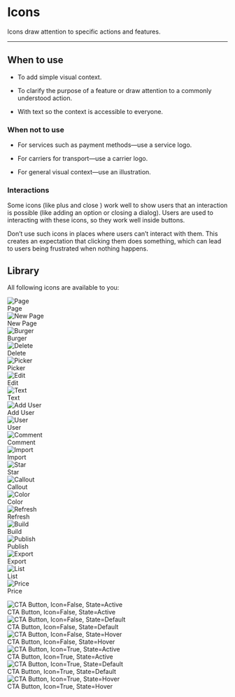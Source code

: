 
# Icons

Icons draw attention to specific actions and features.

---

## When to use

- To add simple visual context.

- To clarify the purpose of a feature or draw attention to a commonly understood action.

- With text so the context is accessible to everyone.

### When not to use

- For services such as payment methods—use a service logo.

- For carriers for transport—use a carrier logo.

- For general visual context—use an illustration.

### Interactions

Some icons (like plus and close ) work well to show users that an interaction is possible (like adding an option or closing a dialog). Users are used to interacting with these icons, so they work well inside buttons.

Don’t use such icons in places where users can’t interact with them. This creates an expectation that clicking them does something, which can lead to users being frustrated when nothing happens.

## Library

All following icons are available to you:

  
![Page](https://studio-assets.supernova.io/design-systems/19054/1dfbf93a-0cdc-437d-b4f2-f6142b87e095.png?Expires=1980201600&Policy=eyJTdGF0ZW1lbnQiOlt7IlJlc291cmNlIjoiaHR0cHM6Ly9zdHVkaW8tYXNzZXRzLnN1cGVybm92YS5pby9kZXNpZ24tc3lzdGVtcy8xOTA1NC8xZGZiZjkzYS0wY2RjLTQzN2QtYjRmMi1mNjE0MmI4N2UwOTUucG5nIiwiQ29uZGl0aW9uIjp7IkRhdGVMZXNzVGhhbiI6eyJBV1M6RXBvY2hUaW1lIjoxOTgwMjAxNjAwfX19XX0_&Signature=FXyWjTmuggzBduacHmiFBCcEVSwXmy6Yhm60ILu~FJrTR~8oajnHsUNyK1KTwjzxOAA4RV0MQmpN7XwJFHYrI6mZ68qx032Zj0eHQvtyunNQmscRkeTUd7fpXPaLNl-5L~b8UJdnfwYTNoP7eejTABcSqzhwFfj7YSzA2sE3OBaafuFrVOb8~TXzbUk-Kn0X79u2DpoBtqjnwqN1vdVkVRtfZnemtAR9sOX8nw6MOuIJ4FRixXZdEkB9bBtrF482aeG8zpzHMZANfs~i15cWkMufjG2N6Jt0vSKxgOEl3QVRBsMFRuW4bIPx9xk5HycY5t98pPui0URdvX93Ph9fEg__&Key-Pair-Id=APKAJGK34LCCAUR7N6LA)  
Page  
![New Page](https://studio-assets.supernova.io/design-systems/19054/b2f73896-4a17-4e49-b883-8764f257d52d.png?Expires=1980201600&Policy=eyJTdGF0ZW1lbnQiOlt7IlJlc291cmNlIjoiaHR0cHM6Ly9zdHVkaW8tYXNzZXRzLnN1cGVybm92YS5pby9kZXNpZ24tc3lzdGVtcy8xOTA1NC9iMmY3Mzg5Ni00YTE3LTRlNDktYjg4My04NzY0ZjI1N2Q1MmQucG5nIiwiQ29uZGl0aW9uIjp7IkRhdGVMZXNzVGhhbiI6eyJBV1M6RXBvY2hUaW1lIjoxOTgwMjAxNjAwfX19XX0_&Signature=SJzyOKQggQGXdd61O-CvlfWCnunEoEEW2F8X6VsKBz8UMZBID612Cnd1LSXVmHYs5D41szXB9tpm5fq7FLi3vYlf6bfrhOlf~qF7KKIN9V9HSQWiWKxN9LJATH9Ok2Abgi6D1CZ253kHhAE-aXpqM6~r84cKmoVId2v-wEauamnzTLMCYu5KpzU8gCWLIoQXHadAuVPhThK222TPFfnpd0nm8rBuTMq2wfZ0zCWBs0staWqPrxXXVAb9iQDcBfsJJX3-g4D5kTmFxVXAjJZrnbe44c6m225yv1-8cbU2Dnrd56WtTsXbRjdZncMnGlQ09bz7h~tffGwrs9kMMalcsw__&Key-Pair-Id=APKAJGK34LCCAUR7N6LA)  
New Page  
![Burger](https://studio-assets.supernova.io/design-systems/19054/dcac9f1e-be98-4cbd-9ddc-48e93ba05854.png?Expires=1980201600&Policy=eyJTdGF0ZW1lbnQiOlt7IlJlc291cmNlIjoiaHR0cHM6Ly9zdHVkaW8tYXNzZXRzLnN1cGVybm92YS5pby9kZXNpZ24tc3lzdGVtcy8xOTA1NC9kY2FjOWYxZS1iZTk4LTRjYmQtOWRkYy00OGU5M2JhMDU4NTQucG5nIiwiQ29uZGl0aW9uIjp7IkRhdGVMZXNzVGhhbiI6eyJBV1M6RXBvY2hUaW1lIjoxOTgwMjAxNjAwfX19XX0_&Signature=bRmGDUMhvnNCUjJEW~GW9Wc4IHCO8q6sPE3NmEbPxCmsCqTp0ZY89O-MnK19WoMbhW8ObwalfPRApCVUbfC4XUDjcZwlz1UFOv-dlssvGu1L24d95zl5rYI8BDz-8G7xhLb9a9hVHyD2rd-y8eNnUmGGCdHd23cGIr4w0lV-fKJVIgjxkr5PrDSXRF-XFciTu7X~pGJkahyAtPAD0phXy9bAjymZlN6TAUwYB9U76VZNCbo8BrOzRWbj1CHZjxEGygK-bD6BeXzGjV51~X0bO4mSN5jiLItTGqBSJEtkI0ZfYEMTdYJGOTDPQgT5oRFersEZBsKIFdVkd1nFWvGVyA__&Key-Pair-Id=APKAJGK34LCCAUR7N6LA)  
Burger  
![Delete](https://studio-assets.supernova.io/design-systems/19054/abab6f9f-4d4f-4595-9759-97e1f18c3bca.png?Expires=1980201600&Policy=eyJTdGF0ZW1lbnQiOlt7IlJlc291cmNlIjoiaHR0cHM6Ly9zdHVkaW8tYXNzZXRzLnN1cGVybm92YS5pby9kZXNpZ24tc3lzdGVtcy8xOTA1NC9hYmFiNmY5Zi00ZDRmLTQ1OTUtOTc1OS05N2UxZjE4YzNiY2EucG5nIiwiQ29uZGl0aW9uIjp7IkRhdGVMZXNzVGhhbiI6eyJBV1M6RXBvY2hUaW1lIjoxOTgwMjAxNjAwfX19XX0_&Signature=nFaBJRZQ8A2xSm7fjyhAHoUb1G6j~rjvHQxVeiMomFhL-7vSD1lO7e4rm1t8F5a7ir-u5Unqh5LKidg9LZcWghUwmt5PwRoXxOAv1NMVlSUsijTY2s6QmAoJFYH4xoWe1WQcKi1h-bSx-13dZKwCenosZc-3QGSWqHbqpKc6HS5zUTUr3jTnjpF5XMLuF1rr95tzmoJEqXtUKUQjatG9TDTf6jOZDmcCclqPWYOoBWtG0fv46NkPRFWxjWZxtOwkzOLNuLeXF1CCocbuKg24F1VdCgCoruu-oR2848Dw50yNSzrASCov2WtDyPaCFxATCwmX9QM0s-WRthhoDHwXpg__&Key-Pair-Id=APKAJGK34LCCAUR7N6LA)  
Delete  
![Picker](https://studio-assets.supernova.io/design-systems/19054/06172639-ba67-42b1-8eb2-aea15da82d70.png?Expires=1980201600&Policy=eyJTdGF0ZW1lbnQiOlt7IlJlc291cmNlIjoiaHR0cHM6Ly9zdHVkaW8tYXNzZXRzLnN1cGVybm92YS5pby9kZXNpZ24tc3lzdGVtcy8xOTA1NC8wNjE3MjYzOS1iYTY3LTQyYjEtOGViMi1hZWExNWRhODJkNzAucG5nIiwiQ29uZGl0aW9uIjp7IkRhdGVMZXNzVGhhbiI6eyJBV1M6RXBvY2hUaW1lIjoxOTgwMjAxNjAwfX19XX0_&Signature=fYechIjbqOEJOCdvRFMW3cnCqHIuQcOXw3e-e8rFpHVUSwUV5wFkyIapqIlB1aS3LOjneB9b7AUu1cWi4xjrUsZQosL68CaI3ft9inPpQF5PWOXs2lzYYQM2O-qKQbG2KDfQY3Z1R3mit5iH3yH79SCR2oZfpMe0LH2~fVxlt34D-EKFyqM-INIORYa3y4IJ5Ua6YV0D9rr8E9KJ63D8IAOUldNm5sYDfq7F5MSE03z3aO6KlsQ41tDrhncjV8gU5hkOm8zU8IxECN8CmNaqrXR~5829LdIjpRsPUKOhM6iIaqlzog7BZsxeIZT9qgHnPTm2lqFIDj8fm0sUkQJ0Uw__&Key-Pair-Id=APKAJGK34LCCAUR7N6LA)  
Picker  
![Edit](https://studio-assets.supernova.io/design-systems/19054/a8ba4563-cdd0-464f-96fa-464ef0c0e7be.png?Expires=1980201600&Policy=eyJTdGF0ZW1lbnQiOlt7IlJlc291cmNlIjoiaHR0cHM6Ly9zdHVkaW8tYXNzZXRzLnN1cGVybm92YS5pby9kZXNpZ24tc3lzdGVtcy8xOTA1NC9hOGJhNDU2My1jZGQwLTQ2NGYtOTZmYS00NjRlZjBjMGU3YmUucG5nIiwiQ29uZGl0aW9uIjp7IkRhdGVMZXNzVGhhbiI6eyJBV1M6RXBvY2hUaW1lIjoxOTgwMjAxNjAwfX19XX0_&Signature=JcGSVF7u0xlmDUZs4e3dyfAFzDMRvvZVaGdFvB2tT3k-2ekmyhyF9pYExQLyv~dactEv1ZL8kZXzeCZGJxtrzw3gAvG08UJ4rbUUAx~EBAFReQawMtTzow28Z-oNGgJOv2C0FyO4wRTe~R5m5AQdyDBsVfVRhMk84VcCrjq7x~rZjHg3majYCU3PDXzuoCeoZmtb~w8VIBZ-vTHfkTykOq57NK-sWuOgU7w65ubr~J3EH~X~3VJtRw~lmD~CNquyHJPqqWY59p5SaLTH1qsa9i-2h066M7WFfc1jUOIPFTQZw0mK1OZhQH7HMpUuJGwuhXRD3Ub6yOgQ07GeelAbBA__&Key-Pair-Id=APKAJGK34LCCAUR7N6LA)  
Edit  
![Text](https://studio-assets.supernova.io/design-systems/19054/b506fc47-1f8a-4c42-a1dd-0c99cbaa46fb.png?Expires=1980201600&Policy=eyJTdGF0ZW1lbnQiOlt7IlJlc291cmNlIjoiaHR0cHM6Ly9zdHVkaW8tYXNzZXRzLnN1cGVybm92YS5pby9kZXNpZ24tc3lzdGVtcy8xOTA1NC9iNTA2ZmM0Ny0xZjhhLTRjNDItYTFkZC0wYzk5Y2JhYTQ2ZmIucG5nIiwiQ29uZGl0aW9uIjp7IkRhdGVMZXNzVGhhbiI6eyJBV1M6RXBvY2hUaW1lIjoxOTgwMjAxNjAwfX19XX0_&Signature=cMb4xzhu~b3ztrAAqpBQW4ShwgvZ1deIRDesViV547y4CXHkQ~8x6jB5Ac20tqZMTqPv44cISv45B3xUi-Ym9t1o0ZSwHekKAjm3DY-WV1EsJG3HPxgHf07K3NyFIiijCkbmzjmbWlWe1rJ52v-tkHiW0BjmI7sYsjMGjVh08jsBXEE5Nu1N91B5zxvddBLzN7-a~nTo0IJf8YIwgklyLRqQD7YjhDAiqkZpZke7kJuBQXS7P25PETih-acMi6JOS6j-Wl6REJOgj2VC9CL9XqOMGO0232QC2sXLmdR7unOWyKKzdCVKQ8tChFRpPEennIEQoDP5P7IgNcvllRUYjw__&Key-Pair-Id=APKAJGK34LCCAUR7N6LA)  
Text  
![Add User](https://studio-assets.supernova.io/design-systems/19054/79b050ec-e04f-45e0-85d3-91acaa6bc9a2.png?Expires=1980201600&Policy=eyJTdGF0ZW1lbnQiOlt7IlJlc291cmNlIjoiaHR0cHM6Ly9zdHVkaW8tYXNzZXRzLnN1cGVybm92YS5pby9kZXNpZ24tc3lzdGVtcy8xOTA1NC83OWIwNTBlYy1lMDRmLTQ1ZTAtODVkMy05MWFjYWE2YmM5YTIucG5nIiwiQ29uZGl0aW9uIjp7IkRhdGVMZXNzVGhhbiI6eyJBV1M6RXBvY2hUaW1lIjoxOTgwMjAxNjAwfX19XX0_&Signature=EBpsPVopTOmORQ2YWOMacweYxy0q~R2XV3ReMqycA70sFKl-v34Ho4STYwtvwvpTdoNsyltDQx~FCdjakrzgDj39o8h3yNGC78EM6rxcaHX8PMNQM7Bfw45o5Vjx2mi7eNXjex8zYuNtMlVm0d~JdFNODMJwM5bd37-uA2wZgGA0YAy9wN8KPEV56Jv3FNBr3L73xo2o65s0wVfF4jhMqIfGaARukS3~CicdJjPpqp5zvU2wmbD9fqJRLgnnsmyZX-sugfTMl3AfOIklLv45iSvgB~kh8ldJ0Iec55y-FXLTxah3-qz6MLd40raQH35B2N9dP~iuMA9~HDVvMvmB7Q__&Key-Pair-Id=APKAJGK34LCCAUR7N6LA)  
Add User  
![User](https://studio-assets.supernova.io/design-systems/19054/c977ebea-d066-478a-88e7-18c367d227a0.png?Expires=1980201600&Policy=eyJTdGF0ZW1lbnQiOlt7IlJlc291cmNlIjoiaHR0cHM6Ly9zdHVkaW8tYXNzZXRzLnN1cGVybm92YS5pby9kZXNpZ24tc3lzdGVtcy8xOTA1NC9jOTc3ZWJlYS1kMDY2LTQ3OGEtODhlNy0xOGMzNjdkMjI3YTAucG5nIiwiQ29uZGl0aW9uIjp7IkRhdGVMZXNzVGhhbiI6eyJBV1M6RXBvY2hUaW1lIjoxOTgwMjAxNjAwfX19XX0_&Signature=NidJMHnut1h~2sRu0JK~ofK-1-aTJNL8vi06iHI-Q5-d6FCKj9nR5czVGFM5bDKNLRlBt0ZLDWOOTCFtt6XeCLgV-X0H7Y8hlSEzJrUDKenmMwOzrkA7ZsTAkZsF6zEQi8~uE7imaULQ0RFidBICHkQqvl6N~BNJz0vZyqkzcJVpUFAQRPLZLWu5KaxaiJ7W4ieKpxEqYz~BqHWkEE10DoVfoW9YrYecEr88u8oCbHFeFQH10IxtiQkvTqJ0RAq4UivqyOCQVkUjx3ItE3KFrlHXcfyd2YaSB2NS2DdrAMgxC05d0QKXldnakanhsr8XZyDgIrjsVBoOiz8knScCiw__&Key-Pair-Id=APKAJGK34LCCAUR7N6LA)  
User  
![Comment](https://studio-assets.supernova.io/design-systems/19054/c8e10d7d-f1b3-4564-8d2d-6013e488b6d7.png?Expires=1980201600&Policy=eyJTdGF0ZW1lbnQiOlt7IlJlc291cmNlIjoiaHR0cHM6Ly9zdHVkaW8tYXNzZXRzLnN1cGVybm92YS5pby9kZXNpZ24tc3lzdGVtcy8xOTA1NC9jOGUxMGQ3ZC1mMWIzLTQ1NjQtOGQyZC02MDEzZTQ4OGI2ZDcucG5nIiwiQ29uZGl0aW9uIjp7IkRhdGVMZXNzVGhhbiI6eyJBV1M6RXBvY2hUaW1lIjoxOTgwMjAxNjAwfX19XX0_&Signature=Ho3pH21tXfbE5ULhUr3GkgW3ST22BU0rCQNiiQUX0rZR-ltEmdj9yM7jkx6sYXn82BB6nIZfFkDekEpmNlj3kHMV2oDn7urt9B67ZupkkOuyMuoq8C8nCTVUa9Oq99yc9xgIqJTmwYPGKKjpSYT7rHhNBpzfTKO8Iccw1ZGLoIFccXSlCLsKDkQg8XOXlA7~vxkrJaX9hOSczbxfLcX4QfCe3SDJdeTme7beIUal-EJggHCcFtmTNATzJn-phK0XWoOsSijCDIjrtBwaDAj~x16yyNqlWbtlaMOwN~WTlSnwINbBPQO9DLV9zzKhbEA7Ew5VWBkSdsq8n5SF8HmukQ__&Key-Pair-Id=APKAJGK34LCCAUR7N6LA)  
Comment  
![Import](https://studio-assets.supernova.io/design-systems/19054/0dc237e1-3515-46ff-8990-7e5ee65538ea.png?Expires=1980201600&Policy=eyJTdGF0ZW1lbnQiOlt7IlJlc291cmNlIjoiaHR0cHM6Ly9zdHVkaW8tYXNzZXRzLnN1cGVybm92YS5pby9kZXNpZ24tc3lzdGVtcy8xOTA1NC8wZGMyMzdlMS0zNTE1LTQ2ZmYtODk5MC03ZTVlZTY1NTM4ZWEucG5nIiwiQ29uZGl0aW9uIjp7IkRhdGVMZXNzVGhhbiI6eyJBV1M6RXBvY2hUaW1lIjoxOTgwMjAxNjAwfX19XX0_&Signature=TbcygHyvcLunFUePbFUVCF5dSBapkVmLDN-tqfU06GmzhCceuXO0sohJJuuDgj~w6Jvy9064QvAORtN2clRs9k4lStN1DqSEQQHxtmxYZvwPZigWLxTeiofF8WJC4eo2~U8jLjKxlHazF3gMzulnYBy~LHmY9JV7S01dJ7PYYGHvK8sdM-rr1fQCisFRhpb8hppjYYbzqXm5BIBJZdfHX27C34aU~rVce2pgjVGw0wuhShSwpc5WFvlHSqxWk52bE~2XjGaD1KqUXnFRpJ0YDuZyQ437hpWkdpXlSwD48GnVfQw3fDHYUOEwztvti7v6kHXvhfYdM-5jHZUFDYlSOQ__&Key-Pair-Id=APKAJGK34LCCAUR7N6LA)  
Import  
![Star](https://studio-assets.supernova.io/design-systems/19054/ffe85da3-f539-4f66-93e0-94e8b9d70c1c.png?Expires=1980201600&Policy=eyJTdGF0ZW1lbnQiOlt7IlJlc291cmNlIjoiaHR0cHM6Ly9zdHVkaW8tYXNzZXRzLnN1cGVybm92YS5pby9kZXNpZ24tc3lzdGVtcy8xOTA1NC9mZmU4NWRhMy1mNTM5LTRmNjYtOTNlMC05NGU4YjlkNzBjMWMucG5nIiwiQ29uZGl0aW9uIjp7IkRhdGVMZXNzVGhhbiI6eyJBV1M6RXBvY2hUaW1lIjoxOTgwMjAxNjAwfX19XX0_&Signature=Tp-yU1Xle2sQ0lLsGCE5SDzpHOGJmodZRY-ac9ziBV23pmj~ic6qv9QDrRNzThXKkvKzNsra9p~rJ8NCrVy5ureUrz8RO8h8FHQew0VtgqY-gnfR4toIHUAYR4tjqrenjOFINdW4YtCn5QZ6x0b5K9mpelrKLzIyCbbvGjA0aW7pK3P0yEBI5T62eVy67lyjZcr02Rd2M1sg1Za2u1F0pE8OjPGDkHYNg6tdO2iQnuyOHQ4jajCXKmrAABGVtTsGuwRvnCzG22vBEI33fd52FeUN71te48J-4Tn3LB0ez~~XEWaIwBbf~fBUGTJjGyI7l2jbW37Cuz87fMliKfphsA__&Key-Pair-Id=APKAJGK34LCCAUR7N6LA)  
Star  
![Callout](https://studio-assets.supernova.io/design-systems/19054/72f27c6a-f51e-4d18-9965-80b7601317d1.png?Expires=1980201600&Policy=eyJTdGF0ZW1lbnQiOlt7IlJlc291cmNlIjoiaHR0cHM6Ly9zdHVkaW8tYXNzZXRzLnN1cGVybm92YS5pby9kZXNpZ24tc3lzdGVtcy8xOTA1NC83MmYyN2M2YS1mNTFlLTRkMTgtOTk2NS04MGI3NjAxMzE3ZDEucG5nIiwiQ29uZGl0aW9uIjp7IkRhdGVMZXNzVGhhbiI6eyJBV1M6RXBvY2hUaW1lIjoxOTgwMjAxNjAwfX19XX0_&Signature=JDJEIp7J3MRZZEqVx-efbuCz0r8RwnOjWou1FEEbj40v913q2DG8KDSHdwofupWecp1mInxXmxYv64R7Fy771Y6gHFxKjUu~JoZUSpHwNm-m3v2fnzqj4-vHptliEDdJI81OEeJOmD2SYuJuM1BH8kAtAsjUivfkpw-UFwtKeUiCM1UhxdYHQjdJJrDNDlxJtbTVgeRiOwgusGt7vpsYJ2Gf25W5MEbxhlkwHjBYhh7s2NRbr3zOLr6ftOsxxaoy2CvtYwh8DXToQ2uU8A7hDCIGkUC6~hsYOyjLg50YhYvPMKwyE-ov53nP-4LFRqXTCtUtVlNBhGj~i7zaYExlrA__&Key-Pair-Id=APKAJGK34LCCAUR7N6LA)  
Callout  
![Color](https://studio-assets.supernova.io/design-systems/19054/c8870536-ba09-41cc-9858-da1ff4324bbd.png?Expires=1980201600&Policy=eyJTdGF0ZW1lbnQiOlt7IlJlc291cmNlIjoiaHR0cHM6Ly9zdHVkaW8tYXNzZXRzLnN1cGVybm92YS5pby9kZXNpZ24tc3lzdGVtcy8xOTA1NC9jODg3MDUzNi1iYTA5LTQxY2MtOTg1OC1kYTFmZjQzMjRiYmQucG5nIiwiQ29uZGl0aW9uIjp7IkRhdGVMZXNzVGhhbiI6eyJBV1M6RXBvY2hUaW1lIjoxOTgwMjAxNjAwfX19XX0_&Signature=j~onXUA4EZZxccDq5ntT1iOjOZCGohbng~ecMahVcPu1PnC3f5jbre0CM577~6JJ5eS0EzNiPlcytoM3FxwZLGIkzoOIA8DrrxdQ6b6t54fsvbcAytT-9Lm6BHnTYB3yKjwxHqpK8gC7yZaBSWJx-zPxTX-nOpL0rF0KTrk6xlkLtk0-Js-fgybGS6jwwyo1mvHSyWKPTpCiV8HwSfqfjYLzfQGqXpjgjA5tXCaU~wJEeeWCGr5~iHV2LgWRSXApvwqwzrfp7GfvbGxbr2a2INWUxxMnR4VBFWADqIThcnnl8YbW3VfcEAItXU-L~dW26au0g042u8nxqx-ZCDGYgQ__&Key-Pair-Id=APKAJGK34LCCAUR7N6LA)  
Color  
![Refresh](https://studio-assets.supernova.io/design-systems/19054/ec42a553-4532-40eb-9aa8-afe0471a65d8.png?Expires=1980201600&Policy=eyJTdGF0ZW1lbnQiOlt7IlJlc291cmNlIjoiaHR0cHM6Ly9zdHVkaW8tYXNzZXRzLnN1cGVybm92YS5pby9kZXNpZ24tc3lzdGVtcy8xOTA1NC9lYzQyYTU1My00NTMyLTQwZWItOWFhOC1hZmUwNDcxYTY1ZDgucG5nIiwiQ29uZGl0aW9uIjp7IkRhdGVMZXNzVGhhbiI6eyJBV1M6RXBvY2hUaW1lIjoxOTgwMjAxNjAwfX19XX0_&Signature=AuAlCufsEBpxNTCgEaxBwr8f1K4EJoG2pInppWHoANjHT8SF-qpLa-azH4DOWjEPJ9GHNFfyyZSe-8bYrhcPl~N-JDApNPksE~jc6P4ve66qmZe0DPeBOx3bFoRzLVijTjvvDNRfzqtLhUg7P5Eu-bQjEEwfELrwmo0911l50bv4GncSMkkiPLKaS3NqOK9H53-Z1hE0eivHBXaTNkrl33NEvVTXhO0ohmYfS-X0t-WET9KWWH2d2l0Mr-R6Z5lx~9pUtS3N22bZJG3nyZ0Z4jIu-9qt6IjAN9dXRiDltPFkH2jv92xEg2hSSOWAHEQTvzWWaxBxLBbcJFKmjwJUrg__&Key-Pair-Id=APKAJGK34LCCAUR7N6LA)  
Refresh  
![Build](https://studio-assets.supernova.io/design-systems/19054/0e4cd872-1677-4194-9d6b-a008bf871b93.png?Expires=1980201600&Policy=eyJTdGF0ZW1lbnQiOlt7IlJlc291cmNlIjoiaHR0cHM6Ly9zdHVkaW8tYXNzZXRzLnN1cGVybm92YS5pby9kZXNpZ24tc3lzdGVtcy8xOTA1NC8wZTRjZDg3Mi0xNjc3LTQxOTQtOWQ2Yi1hMDA4YmY4NzFiOTMucG5nIiwiQ29uZGl0aW9uIjp7IkRhdGVMZXNzVGhhbiI6eyJBV1M6RXBvY2hUaW1lIjoxOTgwMjAxNjAwfX19XX0_&Signature=jTuASoaOmR9f8DpD5joHdajfcnSoNyzuegvBDSyn4SxpRIbmBylW8PlFyIBiicsDaCUwjwZP6tKWQzqosw02B229IMhDyyIRmvIE4p17pb0I9IhQU7hf2VH7pd6qBRg875yhK8-1yiy5iFUipodqQU3W8E9t-d3O-LtSGARzerK-P6AwtG2UlGyukR8r4S~xeRBhYCe~QQI15Qu6crxVcGJfv8PGYncr0DIQA4ZT6XHlhAdEqn~tF3OKPDh1b0X3Fy9hXXobZq3u99iGZzcDf-aR8R2FVI0ScSSmU~Tf6D12dBjPMexZ2gJE4mblIxkABgAlPnzV2OGCMI9szLnojQ__&Key-Pair-Id=APKAJGK34LCCAUR7N6LA)  
Build  
![Publish](https://studio-assets.supernova.io/design-systems/19054/ae1a5569-8b4b-42db-83b9-20316967f83a.png?Expires=1980201600&Policy=eyJTdGF0ZW1lbnQiOlt7IlJlc291cmNlIjoiaHR0cHM6Ly9zdHVkaW8tYXNzZXRzLnN1cGVybm92YS5pby9kZXNpZ24tc3lzdGVtcy8xOTA1NC9hZTFhNTU2OS04YjRiLTQyZGItODNiOS0yMDMxNjk2N2Y4M2EucG5nIiwiQ29uZGl0aW9uIjp7IkRhdGVMZXNzVGhhbiI6eyJBV1M6RXBvY2hUaW1lIjoxOTgwMjAxNjAwfX19XX0_&Signature=bRIqFd7vO-EDNkcsAoxlfM4q5JZuMT1Lhw3kU8kG-kk~3rbBHMNipisZYA28deshaki20ajEfiKyFno-tjmCKfWBgAwm3rU4CFBfDJhn5RsOpAhJCWjE~4u~Lo8p6SVhB4qk0~cOkfEUVv4IqvvXM2KrZGh0U7~6sXBKs0-oZav8Dmb6s3eXSr0V1AT5wia~N1Ya4i~efnV3GroJEN5L9fOOSCrW-OUCrx3Z03z~~4-OVJCS-38960fmZqRG1OmSReMpNJwF~NIWC4PbZxy9fLad6QjMgy3Zf-6~mB7x6bC03UyEKdi6HYugX06-a19M9HXTVhBLJzvHNf7XVZn8sw__&Key-Pair-Id=APKAJGK34LCCAUR7N6LA)  
Publish  
![Export](https://studio-assets.supernova.io/design-systems/19054/9e0a9e6e-80f4-4c60-918f-65e797a34eb4.png?Expires=1980201600&Policy=eyJTdGF0ZW1lbnQiOlt7IlJlc291cmNlIjoiaHR0cHM6Ly9zdHVkaW8tYXNzZXRzLnN1cGVybm92YS5pby9kZXNpZ24tc3lzdGVtcy8xOTA1NC85ZTBhOWU2ZS04MGY0LTRjNjAtOTE4Zi02NWU3OTdhMzRlYjQucG5nIiwiQ29uZGl0aW9uIjp7IkRhdGVMZXNzVGhhbiI6eyJBV1M6RXBvY2hUaW1lIjoxOTgwMjAxNjAwfX19XX0_&Signature=OXAdSUK9aa41on-ubzM88jsLycdbp9O~P-YaZ2zmiP038jJX2aAbzIzfIU5D~0JbN0X0d6CP5IPEPM4Altr~dxTSeDocKg1U4L3-DeN2ufR99LNTdv4sIEhJZ77tbbsl0Xs9CB~O-7~0pe49flvcugW9I6ZgGxm0ximT9uH83pEmzPacthaHhOso3c750TPWgslP60vyeqhzKN3exFUvb71Z3j5w3mEhs4Q5uSRI-kWmDjQUl8WJAwUdSBY7~T~oo6lT9X056cRt1O-OS-V5camHgiWwA8-1dGfoQlnVyJBPCUXj5ByXVk0VNSeMTbFQdfb32wZmUnrYD4MgupQruA__&Key-Pair-Id=APKAJGK34LCCAUR7N6LA)  
Export  
![List](https://studio-assets.supernova.io/design-systems/19054/c10a1e02-1c53-410e-84c2-7207249a6f79.png?Expires=1980201600&Policy=eyJTdGF0ZW1lbnQiOlt7IlJlc291cmNlIjoiaHR0cHM6Ly9zdHVkaW8tYXNzZXRzLnN1cGVybm92YS5pby9kZXNpZ24tc3lzdGVtcy8xOTA1NC9jMTBhMWUwMi0xYzUzLTQxMGUtODRjMi03MjA3MjQ5YTZmNzkucG5nIiwiQ29uZGl0aW9uIjp7IkRhdGVMZXNzVGhhbiI6eyJBV1M6RXBvY2hUaW1lIjoxOTgwMjAxNjAwfX19XX0_&Signature=JIMn0M8rPbBVrcMvYM7BlATFcJxeERzADxK03~Rbtso~0F6gZFz1kmfeRcEFOLzZrJhGmVY~76oXoh2sfcgpK4Qd3th9Yqm6xX-LELAlevQ88I1w-2lZanJOCiKiicCXDW-DQws~1ikX1KSQRmDAwoeiFROQQ4O3z9mU3V93kKGf0rGaHsrR35UWzgxwoFIMV89YkeH0il4gyGE7-Eagca3vqgDw1Vyt2-aaS4Aub3eUrX6vJpP3~lLHgM089TCliZeV4cy8HcrYEGfN0SZ3Ff4EWkP0nJr11xCNhB0OJcHs6ibztnjFPQ9MrYD40Anri4zNPMnnQqmw-5fx-5lmqQ__&Key-Pair-Id=APKAJGK34LCCAUR7N6LA)  
List  
![Price](https://studio-assets.supernova.io/design-systems/19054/bddfc37f-e102-4f91-af39-46c09fcadb0f.png?Expires=1980201600&Policy=eyJTdGF0ZW1lbnQiOlt7IlJlc291cmNlIjoiaHR0cHM6Ly9zdHVkaW8tYXNzZXRzLnN1cGVybm92YS5pby9kZXNpZ24tc3lzdGVtcy8xOTA1NC9iZGRmYzM3Zi1lMTAyLTRmOTEtYWYzOS00NmMwOWZjYWRiMGYucG5nIiwiQ29uZGl0aW9uIjp7IkRhdGVMZXNzVGhhbiI6eyJBV1M6RXBvY2hUaW1lIjoxOTgwMjAxNjAwfX19XX0_&Signature=CB2DxPsGEJOv8g9Gn43rzwTYfQOCk-9TVrmz~d9Cezj360rGlvP1p4-O-57mhHOfA1SsxcofFITkvNND30NzaelNaNt3gKk2wr4WoaaskLuCZSe7qTuP707OB3LDO~~3PZp7Kfm2jOdpT7Ms4qKIbQreWaTz1VyrFsxSOUFafB7Y5f3gmo3e6WQTYtrosiSBgVDMuvrHpdShPuRmWxf8poplXv7NpRKh7xWlVmwdtNVfUuk7aG9QWfONCqtF9wOJbqgxZsWuUgGbRMuzYrX6efIq3qVGlbK7yGqIjSxkGZFq8Yer7iz6hTMVvZbxZvaQ5Fyr1ELtz6Dx68bidqkiHg__&Key-Pair-Id=APKAJGK34LCCAUR7N6LA)  
Price  


  
![CTA Button, Icon=False, State=Active](https://studio-assets.supernova.io/design-systems/19054/c0efe746-bb62-4c04-845e-687f33fb9c15.png?Expires=1980201600&Policy=eyJTdGF0ZW1lbnQiOlt7IlJlc291cmNlIjoiaHR0cHM6Ly9zdHVkaW8tYXNzZXRzLnN1cGVybm92YS5pby9kZXNpZ24tc3lzdGVtcy8xOTA1NC9jMGVmZTc0Ni1iYjYyLTRjMDQtODQ1ZS02ODdmMzNmYjljMTUucG5nIiwiQ29uZGl0aW9uIjp7IkRhdGVMZXNzVGhhbiI6eyJBV1M6RXBvY2hUaW1lIjoxOTgwMjAxNjAwfX19XX0_&Signature=A~O6Aegtj62HoTHCmYkwlDTIsTqtPYZxEZ-cYl6gY-VYPlFLuvJ0fobwYP7kIvAHu4B1IkiLunl~cPbo1QMix2fGojibp9YqW3a0Et0fwYc7JVidftBWNGa24JP2nJ68gssTokWCLpOBThZGTR~P0AKUXDOulAPcT8ZYNIkSxLbIvtJ5iX3WfsBKzk9oV8Qx4Vfj0SEYaAMkh9X8lXkwvBAZc31-5EeSl92Twc9BMNgGMGwtXne3ZWdzM4iY-NtCfgOr-da7T3MMmDX9asGkhjhSwZpoLOIEbfZzsen-rqmUV7ZjnjsCEmdqXTaiPob6u1KqhjFER639s5KooD0B9Q__&Key-Pair-Id=APKAJGK34LCCAUR7N6LA)  
CTA Button, Icon=False, State=Active  
![CTA Button, Icon=False, State=Default](https://studio-assets.supernova.io/design-systems/19054/e8d4b1c3-cdbd-4c2a-94f0-e4701ca5c494.png?Expires=1980201600&Policy=eyJTdGF0ZW1lbnQiOlt7IlJlc291cmNlIjoiaHR0cHM6Ly9zdHVkaW8tYXNzZXRzLnN1cGVybm92YS5pby9kZXNpZ24tc3lzdGVtcy8xOTA1NC9lOGQ0YjFjMy1jZGJkLTRjMmEtOTRmMC1lNDcwMWNhNWM0OTQucG5nIiwiQ29uZGl0aW9uIjp7IkRhdGVMZXNzVGhhbiI6eyJBV1M6RXBvY2hUaW1lIjoxOTgwMjAxNjAwfX19XX0_&Signature=cuio9rS8pTeYUbJlD7Y50V7nUYo9FtmYkB6LVE7Jja5-gLRY5sjllTeFCqivq9mNdMrNUBf7WxU6~UWvOr5r3osn2i4QmrhVAApFF~RXNDJpbZo8uG4YwHRgSgfDL3yhO-HbZupa6xh3i-Zruh7Q4ST4Qmsjl8-PvdYhq3-lAu7aUUK28o1fBXAo~euh-QxX3wnWsFPePQ3w3cmzGc2USyzS3CGCPYU-5f69DSLFoKcztDYFWSyVKLFCgSHI9rFssCVTrpi-9yv96HQvy-gKjd06Z9gigQ6fXS3gP9UZZM684pb~RPUuiPd7Pfm8DjSUiRizCpQ9Ij9cUHyxuSgcRg__&Key-Pair-Id=APKAJGK34LCCAUR7N6LA)  
CTA Button, Icon=False, State=Default  
![CTA Button, Icon=False, State=Hover](https://studio-assets.supernova.io/design-systems/19054/09b00e19-b4d7-4e57-a11c-6fdb81ac2858.png?Expires=1980201600&Policy=eyJTdGF0ZW1lbnQiOlt7IlJlc291cmNlIjoiaHR0cHM6Ly9zdHVkaW8tYXNzZXRzLnN1cGVybm92YS5pby9kZXNpZ24tc3lzdGVtcy8xOTA1NC8wOWIwMGUxOS1iNGQ3LTRlNTctYTExYy02ZmRiODFhYzI4NTgucG5nIiwiQ29uZGl0aW9uIjp7IkRhdGVMZXNzVGhhbiI6eyJBV1M6RXBvY2hUaW1lIjoxOTgwMjAxNjAwfX19XX0_&Signature=eEe-2QsglZ4Tdz4ew5xjtrP8PFW110odPY9XP1Tc7ApP5zx9pq36lUxZXn1fl1J8EQKfh7TPBrTAny3P8aACtcalXLFJhfPP0d0xhX7nanePLwueTD9ueXHwNLHQGoV9j~nMGrBbycjfXiNLLgMh7MdspODCgBFRe3fFdcRUz5OaKhs8n-N-xcN2pZOoxs9pCQhlgN4Ekon4NVdsC5jjJLTD24dIhyj5Ddxg2ib-gS4NFpZLIMyQnZjc1QTpvy5C~t-~-V6Ak9dDlwEJWciwnrUODyFdLJV389MIDJeuDM0ErqvH6DmKilfj9zG951mtNsQU3GkH7hq3VT~nljw4Yw__&Key-Pair-Id=APKAJGK34LCCAUR7N6LA)  
CTA Button, Icon=False, State=Hover  
![CTA Button, Icon=True, State=Active](https://studio-assets.supernova.io/design-systems/19054/8d6c4b87-d77b-49c3-9854-e88e39b0146a.png?Expires=1980201600&Policy=eyJTdGF0ZW1lbnQiOlt7IlJlc291cmNlIjoiaHR0cHM6Ly9zdHVkaW8tYXNzZXRzLnN1cGVybm92YS5pby9kZXNpZ24tc3lzdGVtcy8xOTA1NC84ZDZjNGI4Ny1kNzdiLTQ5YzMtOTg1NC1lODhlMzliMDE0NmEucG5nIiwiQ29uZGl0aW9uIjp7IkRhdGVMZXNzVGhhbiI6eyJBV1M6RXBvY2hUaW1lIjoxOTgwMjAxNjAwfX19XX0_&Signature=ME5cp7bXdXZ8~-n-hgkR-~pANbE3eNDwepx7jBgnNCeBeqHldIDMANUi3nh2EHo9IVa29r0as66gxXnm3VLcZv26BtUJL1rCqnplEIx2placzMAbXGvJ4XnMpevmDcYDeZPmX34LD1kvP90vSojkOtP-ewFARVaIvzrrr8~CjS0NQEph5OGGqWSXDIEpUZ5Ll-09osxbTVNZrxtiGszgM3r3XMclefukGv22KD0J1TM0VAyYVvUf2WFqsJJFTcoCRulbBB7gQcwcBXD3AnJOZz~So9muUQW5w6XQNO4~GLR4GoSrDvqD20xoNcePQZdE6cvYayev6~HBSIdiVL91JQ__&Key-Pair-Id=APKAJGK34LCCAUR7N6LA)  
CTA Button, Icon=True, State=Active  
![CTA Button, Icon=True, State=Default](https://studio-assets.supernova.io/design-systems/19054/f8378cab-6dcb-4133-a33d-bff9a7abc612.png?Expires=1980201600&Policy=eyJTdGF0ZW1lbnQiOlt7IlJlc291cmNlIjoiaHR0cHM6Ly9zdHVkaW8tYXNzZXRzLnN1cGVybm92YS5pby9kZXNpZ24tc3lzdGVtcy8xOTA1NC9mODM3OGNhYi02ZGNiLTQxMzMtYTMzZC1iZmY5YTdhYmM2MTIucG5nIiwiQ29uZGl0aW9uIjp7IkRhdGVMZXNzVGhhbiI6eyJBV1M6RXBvY2hUaW1lIjoxOTgwMjAxNjAwfX19XX0_&Signature=exdBdSgBLI6hj~vof5Mwfu-yXTACGyNMp9AMM-9dY7Cfwul8xStT45kL0hDTWRTERPufNkyyHb2aXyu9eqiR00OVmIOaGmPXm8SM03LF3mFs8WkHsFxaTnujb1NPu2h3XcUvIoRCR5oDkKdZ3SYmVm6ikDVuVx3rLfcz4DFzkwaz-ISDE5bmYWcs03lbqczWva2SxgOKtMDXrQyjHjia-GD~mxPIQZvaHIZhzr5YaV0Ycp3ZuogFgBaa0mcuEZLCXIsfUpXmkj~NJzErRkzNWOuG-NalYjakLFATWZApqaiKqEl5PTWI9yifxvWLgHbTMfRY-eNgh73jJH9nGrHpLQ__&Key-Pair-Id=APKAJGK34LCCAUR7N6LA)  
CTA Button, Icon=True, State=Default  
![CTA Button, Icon=True, State=Hover](https://studio-assets.supernova.io/design-systems/19054/86a0b903-12ab-40a2-b526-e8859ecb33a7.png?Expires=1980201600&Policy=eyJTdGF0ZW1lbnQiOlt7IlJlc291cmNlIjoiaHR0cHM6Ly9zdHVkaW8tYXNzZXRzLnN1cGVybm92YS5pby9kZXNpZ24tc3lzdGVtcy8xOTA1NC84NmEwYjkwMy0xMmFiLTQwYTItYjUyNi1lODg1OWVjYjMzYTcucG5nIiwiQ29uZGl0aW9uIjp7IkRhdGVMZXNzVGhhbiI6eyJBV1M6RXBvY2hUaW1lIjoxOTgwMjAxNjAwfX19XX0_&Signature=EldxHLRrUBLV0zgPljpbe7NJAHM9LijOf4O6XXNMBpLpfuBBOdaVbsv1KmpTP85IrS17fJYJtgCOXuJb-Zw4cIjvygGQLvinCaAM2RfxreK6qacrbrMiEcK33mweuL9DoCTKrVvkum~0RuNWKj0OGWDboMGy7CIr-vuFWqAXatp~ZVNvrI~F0VRevLtUUcKmF12vq5WWON49Qyq7vxJkNTcTbKu010KvrugGbGuEGsFmEak5gd47jmaCw70Eiyop9UPzNTt4qfLKehOza7AvDfo1LjVAPMg-hYHQKaXMXHvyfgRsWeS5Kw11TpYaW9F~rh454OoruHxh5P0DEXmbGg__&Key-Pair-Id=APKAJGK34LCCAUR7N6LA)  
CTA Button, Icon=True, State=Hover  


  
  
